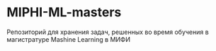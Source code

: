 # MIPHI-ML-masters
Репозиторий для хранения задач, решенных во время обучения в магистратуре Mashine Learning в МИФИ
